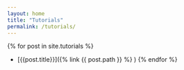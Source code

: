 ```yaml
---
layout: home
title: "Tutorials"
permalink: /tutorials/
---
```


{% for post in site.tutorials %}
- [{{post.title}}]({% link {{ post.path }} %} )
{% endfor %}
